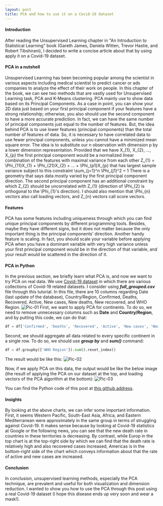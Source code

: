 ```yaml
---
layout: post
title: PCA and how to use it on a Covid-19 dataset
---
```


#### Introduction
After reading the Unsupervised Learning chapter in "An Introduction to Statistical Learning" book (Gareth James, Daniela Witten, Trevor Hastie, and Robert Tibshirani), I decided to write a concise article about that by using apply it on a Covid-19 dataset.
 
#### PCA in a nutshell
Unsupervised Learning has been becoming popular among the scientist in various aspects including medical scientist to predict cancer or ads companies to analyze the effect of their work on people.
In this chapter of the book, we can see two methods that are vastly used for Unsupervised Learning task, PCA and K-Means clustering. PCA mainly use to show data based on its Principal Components. As a case in point, you can show your 2D data just based on your first principal component if your features have a strong relationship; otherwise, you also should use the second component to have a more accurate prediction. In fact, we can have the same number of principal components just equal to the number of features. But, the idea behind PCA is to use lower features (principal components) than the total number of features of data. So, it is necessary to have correlated data to use fewer principal components, unless you cannot have a minimized mean square error.
The idea is to substitute our n observation with dimension p by a lower dimension representation. Provided that we have X_{1}, X_{2}, ..., X_{p} the first principal component would be a normalized linear combination of the features with maximal variance from each other
Z_{1} = \Phi_{11}X_{1} + \Phi_{21}X_{2} + ... + \Phi_{p1}X_{p} 
that has largest sample variance subject to this constraint
\sum_{j=1}^n \Phi_{j1}^2 = 1
There is a geometry that says data mostly varied by the first principal component direction. The second principal component has an additional constraint by which Z_{2} should be uncorrelated with Z_{1} (direction of \Phi_{2} is orthogonal to the \Phi_{1}'s direction). I should also mention that \Phi_{n} vectors also call loading vectors, and Z_{n} vectors call score vectors.


#### Features
PCA has some features including uniqueness through which you can find unique principal components by different programming tools. Besides, maybe they have different signs, but it does not matter because the only important thing is the principal components' direction. 
Another handy feature is scaling. In fact, you should scale your variable before applying PCA when you have a dominant variable with very high variance unless your first principal component would be in the direction of that variable, and your result would be scattered in the direction of it.


#### PCA in Python
In the previous section, we briefly learn what PCA is, and now we want to try PCA on real data. We use [Covid-19 dataset](https://github.com/imdevskp/covid_19_jhu_data_web_scrap_and_cleaning) in which there are various collections of Covid-19 related datasets. I consider using **_full_grouped.csv_** file through this tutorial. In this file, there are 10 columns regarding Date (last update of the database), Country/Region, Confirmed, Deaths, Recovered, Active, New cases, New deaths, New recovered, and WHO Region. 
![Pic-01](https://user-images.githubusercontent.com/25500417/97104419-fedb7e80-16c8-11eb-9cde-c84e146b55fc.jpg)
First, we want to apply PCA for continents. To do so, we need to remove unnecessary columns such as **Date** and **Country/Region**, and by putting this code, we can do that:
```python
df = df['Confirmed', 'Deaths', 'Recovered', 'Active', 'New cases', 'New deaths', 'New recovered', 'WHO Region']
```
Second, we should aggregate all data related to every specific continent in a single row. To do so, we should use **_group by_** and **_sum()_** command:
```python
df = df.groupby(['WHO Region']).sum().reset_index()
```
The result would be like this:
![Pic-02](https://user-images.githubusercontent.com/25500417/97104574-2f6fe800-16ca-11eb-829d-0b5175a19994.jpg)

Now, if we apply PCA on this data, the output would be like the below image (the result of applying the PCA on our dataset at the top, and loading vectors of the PCA algorithm at the bottom):
![Pic-03](https://user-images.githubusercontent.com/25500417/97144628-0870ef00-177a-11eb-9017-99b781746022.jpg)

You can find the Python code of this post at [this github address](https://github.com/mrhajbabaei/unsupervised-learning-covid-19).


#### Insights
By looking at the above charts, we can infer some important information. First, it seems Western Pacific, South-East Asia, Africa, and Eastern Mediterranean were approximately in the same group in terms of struggling against Covid-19. It makes sense because by looking at Covid-19 statistics at Google or the following news, you can see that the new death rate in countries in these territories is decreasing. By contrast, while Europ in the top chart is at the top-right side by which we can find that the death rate is relatively high and also recovered cases increased, Americas is in the bottom-right side of the chart which conveys information about that the rate of active and new cases are increased.

#### Conclusion
In conclusion, unsupervised learning methods, especially the PCA technique, are prevalent and useful for both visualization and dimension reduction. I wanted to show you how to use the PCA through this post using a real Covid-19 dataset (I hope this disease ends up very soon and wear a mask!).